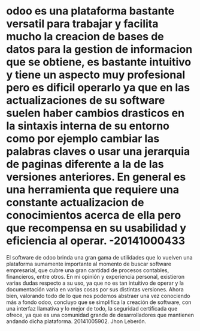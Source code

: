 # odoo es una plataforma bastante versatil para trabajar y facilita mucho la creacion de bases de datos para la gestion de informacion que se obtiene, es bastante intuitivo y tiene un aspecto muy profesional pero es dificil operarlo ya que en las actualizaciones de su software suelen haber cambios drasticos en la sintaxis interna de su entorno como por ejemplo cambiar las palabras claves o usar una jerarquia de paginas diferente a la de las versiones anteriores. En general es una herramienta que requiere una constante actualizacion de conocimientos acerca de ella pero que recompensa en su usabilidad y eficiencia al operar. -20141000433

El software de odoo brinda una gran gama de utilidades que lo vuelven una plataforma sumamente importante al momento de buscar software empresarial, que cubre una gran cantidad de procesos contables, financieros, entre otros. En mi opinión y experiencia personal, existieron varias dudas respecto a su uso, ya que no es tan intuitivo de operar y la documentación varia en varias cosas por sus distintas versiones. Ahora bien, valorando todo de lo que nos podemos abstraer una vez conociendo más a fondo odoo, concluyo que se simplifica la creación de software, con una interfaz llamativa y lo mejor de todo, la seguridad certificada que ofrece, ya que es una comunidad grande de desarrolladores que mantienen andando dicha plataforma. 20141005902. Jhon Leberón.
